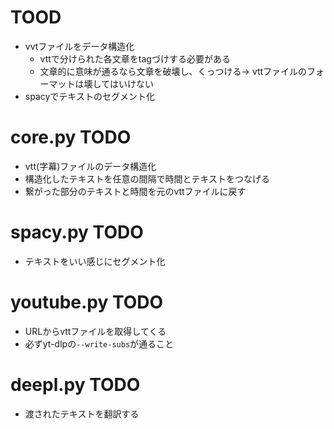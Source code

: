 # TOOD
- vvtファイルをデータ構造化
    - vttで分けられた各文章をtagづけする必要がある
    - 文章的に意味が通るなら文章を破壊し、くっつける-> vttファイルのフォーマットは壊してはいけない
- spacyでテキストのセグメント化

# core.py TODO
- vtt(字幕)ファイルのデータ構造化
- 構造化したテキストを任意の間隔で時間とテキストをつなげる
- 繋がった部分のテキストと時間を元のvttファイルに戻す

# spacy.py TODO
- テキストをいい感じにセグメント化

# youtube.py TODO
- URLからvttファイルを取得してくる
- 必ずyt-dlpの`--write-subs`が通ること

# deepl.py TODO
- 渡されたテキストを翻訳する